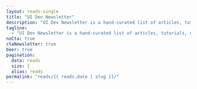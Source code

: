 ```yaml
---
layout: reads-single
title: "UI Dev Newsletter"
description: "UI Dev Newsletter is a hand-curated list of articles, tutorials, opinions, and tools related to User Interface development."
tagline:
  - "UI Dev Newsletter is a hand-curated list of articles, tutorials, opinions, and tools related to User Interface development. Enjoy the read."
noCta: true
ctaNewsletter: true
beer: true
pagination:
  data: reads
  size: 1
  alias: reads
permalink: "reads/{{ reads.date | slug }}/"
---
```

